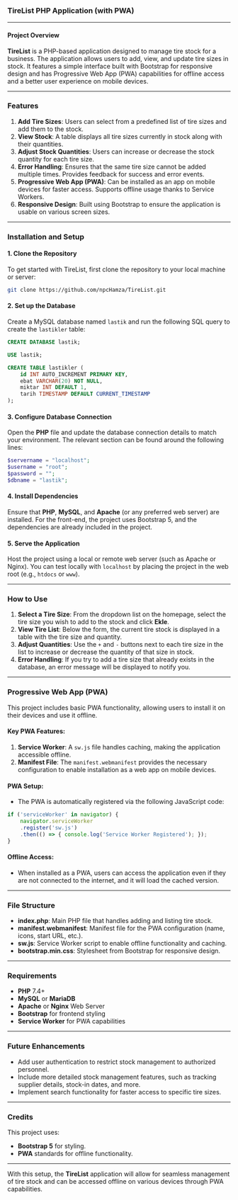 ### TireList PHP Application (with PWA)

---

#### Project Overview
**TireList** is a PHP-based application designed to manage tire stock for a business. The application allows users to add, view, and update tire sizes in stock. It features a simple interface built with Bootstrap for responsive design and has Progressive Web App (PWA) capabilities for offline access and a better user experience on mobile devices.

---

### Features

1. **Add Tire Sizes**: Users can select from a predefined list of tire sizes and add them to the stock.
2. **View Stock**: A table displays all tire sizes currently in stock along with their quantities.
3. **Adjust Stock Quantities**: Users can increase or decrease the stock quantity for each tire size.
4. **Error Handling**: Ensures that the same tire size cannot be added multiple times. Provides feedback for success and error events.
5. **Progressive Web App (PWA)**: Can be installed as an app on mobile devices for faster access. Supports offline usage thanks to Service Workers.
6. **Responsive Design**: Built using Bootstrap to ensure the application is usable on various screen sizes.

---

### Installation and Setup

#### 1. Clone the Repository
To get started with TireList, first clone the repository to your local machine or server:
```bash
git clone https://github.com/npcHamza/TireList.git

```

#### 2. Set up the Database
Create a MySQL database named `lastik` and run the following SQL query to create the `lastikler` table:

```sql
CREATE DATABASE lastik;

USE lastik;

CREATE TABLE lastikler (
    id INT AUTO_INCREMENT PRIMARY KEY,
    ebat VARCHAR(20) NOT NULL,
    miktar INT DEFAULT 1,
    tarih TIMESTAMP DEFAULT CURRENT_TIMESTAMP
);
```

#### 3. Configure Database Connection
Open the **PHP** file and update the database connection details to match your environment. The relevant section can be found around the following lines:
```php
$servername = "localhost";
$username = "root";
$password = "";
$dbname = "lastik";
```

#### 4. Install Dependencies
Ensure that **PHP**, **MySQL**, and **Apache** (or any preferred web server) are installed. For the front-end, the project uses Bootstrap 5, and the dependencies are already included in the project.

#### 5. Serve the Application
Host the project using a local or remote web server (such as Apache or Nginx). You can test locally with `localhost` by placing the project in the web root (e.g., `htdocs` or `www`).

---

### How to Use

1. **Select a Tire Size**: From the dropdown list on the homepage, select the tire size you wish to add to the stock and click **Ekle**.
2. **View Tire List**: Below the form, the current tire stock is displayed in a table with the tire size and quantity.
3. **Adjust Quantities**: Use the `+` and `-` buttons next to each tire size in the list to increase or decrease the quantity of that size in stock.
4. **Error Handling**: If you try to add a tire size that already exists in the database, an error message will be displayed to notify you.
   
---

### Progressive Web App (PWA)

This project includes basic PWA functionality, allowing users to install it on their devices and use it offline.

#### Key PWA Features:
1. **Service Worker**: A `sw.js` file handles caching, making the application accessible offline.
2. **Manifest File**: The `manifest.webmanifest` provides the necessary configuration to enable installation as a web app on mobile devices.

#### PWA Setup:
- The PWA is automatically registered via the following JavaScript code:
```javascript
if ('serviceWorker' in navigator) {
    navigator.serviceWorker
    .register('sw.js')
    .then(() => { console.log('Service Worker Registered'); });
}
```

#### Offline Access:
- When installed as a PWA, users can access the application even if they are not connected to the internet, and it will load the cached version.
  
---

### File Structure

- **index.php**: Main PHP file that handles adding and listing tire stock.
- **manifest.webmanifest**: Manifest file for the PWA configuration (name, icons, start URL, etc.).
- **sw.js**: Service Worker script to enable offline functionality and caching.
- **bootstrap.min.css**: Stylesheet from Bootstrap for responsive design.

---

### Requirements

- **PHP** 7.4+
- **MySQL** or **MariaDB**
- **Apache** or **Nginx** Web Server
- **Bootstrap** for frontend styling
- **Service Worker** for PWA capabilities

---

### Future Enhancements

- Add user authentication to restrict stock management to authorized personnel.
- Include more detailed stock management features, such as tracking supplier details, stock-in dates, and more.
- Implement search functionality for faster access to specific tire sizes.
  
---

### Credits
This project uses:
- **Bootstrap 5** for styling.
- **PWA** standards for offline functionality.

---

With this setup, the **TireList** application will allow for seamless management of tire stock and can be accessed offline on various devices through PWA capabilities.

